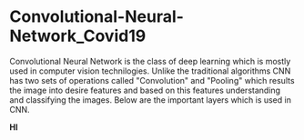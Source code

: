 # Convolutional-Neural-Network_Covid19

Convolutional Neural Network is the class of deep learning which is mostly used in computer vision technilogies. Unlike the traditional algorithms CNN has two sets of operations called "Convolution" and "Pooling" which results the image into desire features and based on this features understanding and classifying the images. Below are the important layers which is used in CNN.

**HI**
